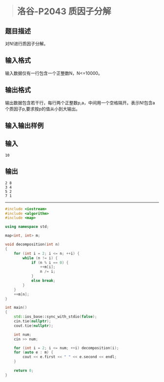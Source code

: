 > # 洛谷-P2043 质因子分解

## 题目描述

对N!进行质因子分解。

## 输入格式

输入数据仅有一行包含一个正整数N，N<=10000。

## 输出格式

输出数据包含若干行，每行两个正整数p,a，中间用一个空格隔开。表示N!包含a个质因子p,要求按p的值从小到大输出。

## 输入输出样例

## 输入

```
10
```

## 输出

```
2 8
3 4
5 2
7 1
```

----

```c++
#include <iostream>
#include <algorithm>
#include <map>

using namespace std;

map<int, int> m;

void decomposition(int n)
{
	for (int i = 2; i <= n; ++i) {
		while (n != i) {
			if (n % i == 0) {
				++m[i];
				n /= i;
			}
			else break;
		}
	}
	++m[n];
}

int main()
{
	std::ios_base::sync_with_stdio(false);
	cin.tie(nullptr);
	cout.tie(nullptr);

	int num;
	cin >> num;

	for (int i = 2; i <= num; ++i) decomposition(i);
	for (auto e : m) {
		cout << e.first << " " << e.second << endl;
	}
	
	return 0;
}
```

